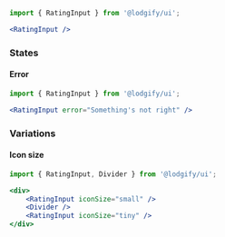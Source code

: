 ```jsx
import { RatingInput } from '@lodgify/ui';

<RatingInput />
```

### States

#### Error

```jsx
import { RatingInput } from '@lodgify/ui';

<RatingInput error="Something's not right" />
```

### Variations

#### Icon size

```jsx
import { RatingInput, Divider } from '@lodgify/ui';

<div>
    <RatingInput iconSize="small" />
    <Divider />
    <RatingInput iconSize="tiny" />
</div>
```
